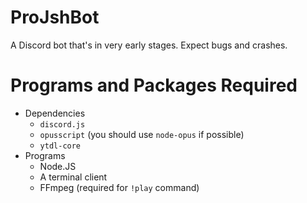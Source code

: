 # ProJshBot

A Discord bot that's in very early stages. Expect bugs and crashes.

# Programs and Packages Required
- Dependencies
    - `discord.js`
    - `opusscript` (you should use `node-opus` if possible)
    - `ytdl-core`
- Programs
    - Node.JS
    - A terminal client
    - FFmpeg (required for `!play` command)